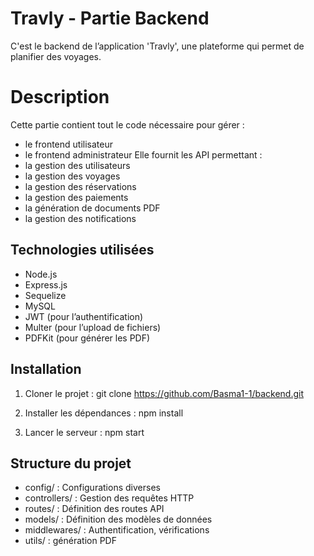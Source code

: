 # Travly - Partie Backend

 C'est le backend de l’application 'Travly', une plateforme qui permet de planifier des voyages.

# Description

Cette partie contient tout le code nécessaire pour gérer :
- le frontend utilisateur
- le frontend administrateur
Elle fournit les API permettant :
- la gestion des utilisateurs
- la gestion des voyages
- la gestion des réservations
- la gestion des paiements
- la génération de documents PDF
- la gestion des notifications

## Technologies utilisées

- Node.js
- Express.js
- Sequelize
- MySQL 
- JWT (pour l’authentification)
- Multer (pour l’upload de fichiers)
- PDFKit (pour générer les PDF)

## Installation

1. Cloner le projet :
    git clone https://github.com/Basma1-1/backend.git

2. Installer les dépendances :
    npm install

3. Lancer le serveur :
    npm start

## Structure du projet
- config/ : Configurations diverses
- controllers/ : Gestion des requêtes HTTP
- routes/ : Définition des routes API
- models/ : Définition des modèles de données
- middlewares/ :  Authentification, vérifications
- utils/ : génération PDF


